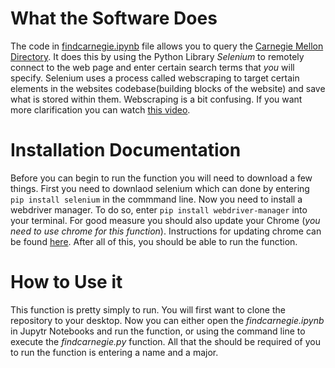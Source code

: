 # What the Software Does

The code in [findcarnegie.ipynb](https://github.com/nmcdowell00/lab6/blob/main/findcarnegie.ipynb) file allows you to query the [Carnegie Mellon Directory](https://directory.andrew.cmu.edu/). It does this by using the Python Library *Selenium* to remotely connect to the web page and enter certain search terms that *you* will specify. Selenium uses a process called webscraping to target certain elements in the websites codebase(building blocks of the website) and save what is stored within them. Webscraping is a bit confusing. If you want more clarification you can watch [this video](https://www.youtube.com/watch?v=Ct8Gxo8StBU&ab_channel=ParseHub).
  
# Installation Documentation 

Before you can begin to run the function you will need to download a few things. First you need to downlaod selenium which can done by entering
```pip install selenium``` in the commmand line. Now you need to install a webdriver manager. To do so, enter ```pip install webdriver-manager``` into your terminal. For good measure you should also update your Chrome (*you need to use chrome for this function*). Instructions for updating chrome can be found [here](https://support.google.com/chrome/answer/95414?hl=en&co=GENIE.Platform%3DDesktop). After all of this, you should be able to run the function. 
  
# How to Use it

This function is pretty simply to run. You will first want to clone the repository to your desktop. Now you can either open the *findcarnegie.ipynb* in Jupytr Notebooks and run the function, or using the command line to execute the *findcarnegie.py* function. All that the should be required of you to run the function is entering a name and a major. 



